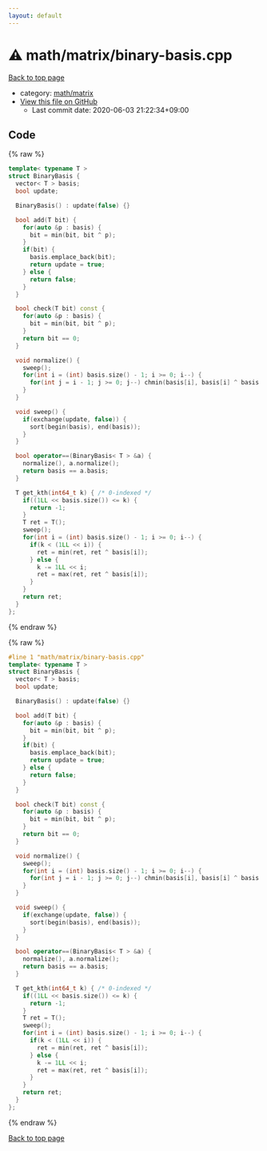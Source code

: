 ```yaml
---
layout: default
---
```


<!-- mathjax config similar to math.stackexchange -->
<script type="text/javascript" async
  src="https://cdnjs.cloudflare.com/ajax/libs/mathjax/2.7.5/MathJax.js?config=TeX-MML-AM_CHTML">
</script>
<script type="text/x-mathjax-config">
  MathJax.Hub.Config({
    TeX: { equationNumbers: { autoNumber: "AMS" }},
    tex2jax: {
      inlineMath: [ ['$','$'] ],
      processEscapes: true
    },
    "HTML-CSS": { matchFontHeight: false },
    displayAlign: "left",
    displayIndent: "2em"
  });
</script>

<script type="text/javascript" src="https://cdnjs.cloudflare.com/ajax/libs/jquery/3.4.1/jquery.min.js"></script>
<script src="https://cdn.jsdelivr.net/npm/jquery-balloon-js@1.1.2/jquery.balloon.min.js" integrity="sha256-ZEYs9VrgAeNuPvs15E39OsyOJaIkXEEt10fzxJ20+2I=" crossorigin="anonymous"></script>
<script type="text/javascript" src="../../../assets/js/copy-button.js"></script>
<link rel="stylesheet" href="../../../assets/css/copy-button.css" />


# :warning: math/matrix/binary-basis.cpp

<a href="../../../index.html">Back to top page</a>

* category: <a href="../../../index.html#a9839e7477a4d9c748aee996b52a14d5">math/matrix</a>
* <a href="{{ site.github.repository_url }}/blob/master/math/matrix/binary-basis.cpp">View this file on GitHub</a>
    - Last commit date: 2020-06-03 21:22:34+09:00




## Code

<a id="unbundled"></a>
{% raw %}
```cpp
template< typename T >
struct BinaryBasis {
  vector< T > basis;
  bool update;

  BinaryBasis() : update(false) {}

  bool add(T bit) {
    for(auto &p : basis) {
      bit = min(bit, bit ^ p);
    }
    if(bit) {
      basis.emplace_back(bit);
      return update = true;
    } else {
      return false;
    }
  }

  bool check(T bit) const {
    for(auto &p : basis) {
      bit = min(bit, bit ^ p);
    }
    return bit == 0;
  }

  void normalize() {
    sweep();
    for(int i = (int) basis.size() - 1; i >= 0; i--) {
      for(int j = i - 1; j >= 0; j--) chmin(basis[i], basis[i] ^ basis[j]);
    }
  }

  void sweep() {
    if(exchange(update, false)) {
      sort(begin(basis), end(basis));
    }
  }

  bool operator==(BinaryBasis< T > &a) {
    normalize(), a.normalize();
    return basis == a.basis;
  }

  T get_kth(int64_t k) { /* 0-indexed */
    if((1LL << basis.size()) <= k) {
      return -1;
    }
    T ret = T();
    sweep();
    for(int i = (int) basis.size() - 1; i >= 0; i--) {
      if(k < (1LL << i)) {
        ret = min(ret, ret ^ basis[i]);
      } else {
        k -= 1LL << i;
        ret = max(ret, ret ^ basis[i]);
      }
    }
    return ret;
  }
};

```
{% endraw %}

<a id="bundled"></a>
{% raw %}
```cpp
#line 1 "math/matrix/binary-basis.cpp"
template< typename T >
struct BinaryBasis {
  vector< T > basis;
  bool update;

  BinaryBasis() : update(false) {}

  bool add(T bit) {
    for(auto &p : basis) {
      bit = min(bit, bit ^ p);
    }
    if(bit) {
      basis.emplace_back(bit);
      return update = true;
    } else {
      return false;
    }
  }

  bool check(T bit) const {
    for(auto &p : basis) {
      bit = min(bit, bit ^ p);
    }
    return bit == 0;
  }

  void normalize() {
    sweep();
    for(int i = (int) basis.size() - 1; i >= 0; i--) {
      for(int j = i - 1; j >= 0; j--) chmin(basis[i], basis[i] ^ basis[j]);
    }
  }

  void sweep() {
    if(exchange(update, false)) {
      sort(begin(basis), end(basis));
    }
  }

  bool operator==(BinaryBasis< T > &a) {
    normalize(), a.normalize();
    return basis == a.basis;
  }

  T get_kth(int64_t k) { /* 0-indexed */
    if((1LL << basis.size()) <= k) {
      return -1;
    }
    T ret = T();
    sweep();
    for(int i = (int) basis.size() - 1; i >= 0; i--) {
      if(k < (1LL << i)) {
        ret = min(ret, ret ^ basis[i]);
      } else {
        k -= 1LL << i;
        ret = max(ret, ret ^ basis[i]);
      }
    }
    return ret;
  }
};

```
{% endraw %}

<a href="../../../index.html">Back to top page</a>

